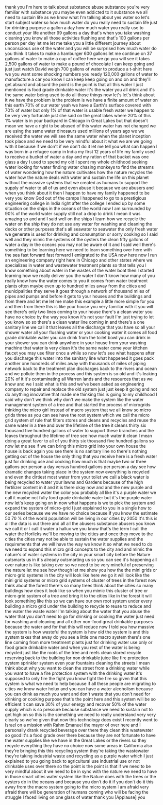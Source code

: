 
thank you I&#39;m here to talk about
substance abuse substance you&#39;re very
familiar with substance you maybe even
addicted to it
substance we all need to sustain life as
we know what I&#39;m talking about
yes water so let&#39;s start subject water
so how much water do you really need to
sustain life just for drinking purpose a
gallon a day how much water you really
use to conduct your life another 99
gallons a day that&#39;s when you take
washing cleaning you know all those
activities flushing and that&#39;s 100
gallons per person per day let me let me
take you a little different journey
about unconscious use of the water and
you will be surprised how much water do
you think it takes to make a hamburger
600 gallons let me continue on 37
gallons of water to make a cup of coffee
here we go you will see it takes 2,500
gallons of water to make a pound of
chocolate I can keep going and just just
watch David weigh 700 gallons of water
to produce a t-shirt here we you want
some shocking numbers you ready
120,000 gallons of water to manufacture
a car you know I can keep keep going on
and on and they&#39;ll get absurd and absurd
the point is the point is that all this
water I just mentioned is food grade
drinkable water it&#39;s the water you all
drink and it&#39;s the same water being used
to do all those things now let&#39;s let&#39;s
think about it we have the problem is
the problem is we have a finite amount
of water on
this earth 70% of our water yeah we have
a Earth&#39;s surface covered with 70% of
water but only 1% of that water is
usable fresh water we happen to be very
very fortunate just she said on the
great lakes where 20% of this 1% water
is in your backyard in Chicago in Great
Lakes but that doesn&#39;t mean we have a
right to be abused of this water water
has not changed
we are using the same water dinosaurs
used millions of years ago we we
received the water we will see the same
water when the planet inception took
place and we need to be very mindful
about it what we are we going with it
because if we don&#39;t if we don&#39;t do it
let me tell you what can happen I was
born in a refugee camp in India my first
12 years of life my family used to
receive a bucket of water a day and my
ration of that bucket was one glass a
day I used to spend my old I spent my
whole childhood seeking water looking
for water finding water chasing monkeys
to find the streams of water wondering
how the nature cultivates how the nature
recycles the water how the nature deals
with water and sustain the life on this
planet without the massive systems that
we created as humans to support the
supply of water to all of us and even
abuse it because we are abusers and when
you think about it
then I happen to have my family happened
to be very you know God out of the camps
I happened to go to a prestigious
engineering college in India right after
the college I ended up by some situation
on the ships in the oceans of the world
now I am surrounded by 90% of the world
water supply still not a drop to drink I
mean it was amazing so
and and I said well on the ships I learn
how we recycle the water on the ship
they do not use any water for washing
and cleaning the decks or other purposes
that&#39;s all seawater to seawater the only
fresh water we generate is used for
drinking and consumption or sorry
cooking so I said well and they mimic
the systems of the oysters the clean
fifty gallons of water a day in the
oceans you may not be aware of it and I
said well there&#39;s something to be
learning here we need to learn something
over here with the sea fast forward fast
forward I emigrated to the USA now here
now I run an engineering company right
here in Chicago and other states where
we specializes in water and wastewater
treatment plants so that tells you I
know something about water in the wastes
of the water boat then I started
learning how we really deliver you the
water I don&#39;t know how many of you
really know how the water comes to you
it comes from water treatment plants
often maybe even up to hundred miles
away from the cities and municipalities
they serve it goes through a network of
thousand miles of pipes and pumps and
before it gets to your houses and the
buildings
and from there and let me let me make
this example a little more simple for
you and then from there this is like
your house you very familiar with it you
will see there&#39;s only two lines coming
to your house there&#39;s a clean water you
have no choice by the way you know it&#39;s
not your fault I&#39;m just trying to let
you know so so there&#39;s a clean water
line coming in and there&#39;s a one
sanitary line we call it that leaves all
the discharge that you have so all your
shower water all your flushing water or
your cooking water it comes all food
grade drinkable water you can drink from
the toilet bowl you can drink in your
shower you can drink anywhere in your
house from your washing machine that
water is very clean it&#39;s the same water
come your kitchen faucet you may use
filter once a while so now let&#39;s see
what happens after you discharge this
water into the sanitary line what
happened it goes
pack another one hundreds of miles away
with thousands of miles of piping
network back to the treatment plan
discharges back to the rivers and ocean
and we pollute them in the process and
this system is so old and it&#39;s leaking
20% of it it&#39;s contaminating all Warren
lands and the resources that as we know
and we I said what is this and we&#39;ve
been asked as engineering company to
repair and replace the old system just
just keep it going and not do anything
innovative that made me thinking this is
going to my childhood I said why don&#39;t
we think why don&#39;t we make the system
like the water management system of a
tree and that started the process of
microgrids thinking the micro girl
instead of macro system that we all know
so micro grids three as you can see have
the root system which we call the micro
grid system of rule that filters stores
and cleans and recycles and reuse the
same water in a tree and over the
lifetime of the tree it cleans thirty
six thousand five hundred gallons of
water to support these branches and the
leaves throughout the lifetime of tree
see how much water it clean I mean doing
a great favor to all of you thirty six
thousand five hundred gallons so now let
me see if we can bring this micro grid
into your own house the house is back
again you see there is no sanitary line
no there&#39;s nothing getting out of the
house the only thing that you receive
here is a fresh water just for drinking
use and cooking how much is that maybe
two or three gallons per person a day
versus hundred gallons per person a day
see how dramatic changes taking place in
the system now everything is recycled
and even the dirtiest most water from
your toilet we call a black water is
being recycled to water your lawns and
Gardens because of the high fertilizer
content in it and it is there okay now
and and the new purple and the new
recycled water the color you probably
all like it&#39;s a purple water we call it
maybe not fully food grade drinkable
water but it&#39;s the purple water now
let&#39;s keep going on in now what happens
is we
to pick the system and expand the system
of micro-grid I just explained to you in
a single how to our series because we we
have no choice because if you know the
estimate 50 70 % of the world population
will be living in our cities by 2050
it&#39;s this is all the data is out there
and all all the abusers substance
abusers you know we call it or I call it
water a hallux we you know that&#39;s the
term I call the water the Horlicks we&#39;ll
be moving to the cities and once they
move to the cities the cities may not be
able to sustain the water supplies and
the requirements that we will have the
way we know it so what we need to do we
need to expand this micro grid concepts
to the city and and mimic the nature&#39;s
of water systems in the city in your
smart city before the Nature outsmarts
us in it&#39;s already outsmarting us so you
can see it&#39;s happening all over nature
is like taking over so we need to be
very mindful of preserving the nature
let me see how though let me show you
how the the mini grids or micro grid
systems in the city will look like here
we go it will look like the mini grid
systems or micro grid systems of cluster
of trees in the forest now think about
the forest there&#39;s so many trees think
about the cities so many buildings how
does it look like so when you mimic this
cluster of tree or micro grid system of
a tree and bring it to the cities like
in the forest it will look something
like this so we can have our own root
system under every building a micro grid
under the building to recycle to reuse
to reduce and the water the waste water
I&#39;m talking about the water that you
abuse the water that you don&#39;t need to
go for drinking or cooking the water
just need for washing and cleaning and
all other non-food great drinkable
purposes because the water and for that
this will reduce now I told you how
massive the system is how wasteful the
system is how old the system is and this
system takes that away do you see a
little one macro system there&#39;s one line
coming from more treatment plants just
for drinking water use only
or food grade drinkable water and when
you rest of the water is being recycled
just like the roots of the tree and
reefs clean stored recycle reserving
back to the building for non drinkable
juice like fire protection system
sprinkler system even your fountains
cleaning the streets I mean think about
why you want to clean the street from a
drinking water while you want to have a
fire protection system with the drinking
water it&#39;s supposed to only fire the
fight you know fight the fire so given
that this system is what we need to help
because if all these people are
migrating to cities we know water holux
and you can have a water alcoholism
because you can drink as much you want
and don&#39;t waste that you don&#39;t need for
drinking or cooking purpose that&#39;s the
point here and this system will be so
efficient it can save 30% of your energy
and recover 50% of the water supply
which is so pressure because substance
we need to sustain not to get high on so
this is the something we need to really
understand very very clearly so we&#39;ve
given that now this technology does
exist I recently went to Israel on a
mission with Rahm Emanuel the mayor of
over here and I personally drank
recycled beverage over there they clean
this wastewater so good it&#39;s a food
grade over there because they are not
fortunate to have the water supplies
like we have in the Great Lakes or the
rivers so they recycle everything they
have no choice now some areas in
California also they&#39;re bringing this
this recycling system they&#39;re taking the
wastewater they&#39;re taking industrial
waste and recycling as a purple water
which I just explained to you going back
to agricultural use industrial use or
not drinkable uses over there so the
point is the point is that if we need to
be very mindful about it we need to be
in sync with the nature we need to have
in those smart cities water system like
the Nature does with the trees or the
oysters do in the oceans and because you
don&#39;t do it if you don&#39;t do it this away
from the macro system going to the micro
system I am afraid very afraid
there will be generation of humans
coming who will be facing the struggle I
faced living on one glass of water thank
you
[Applause]
you
